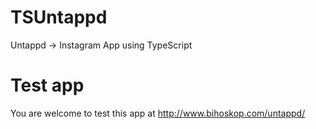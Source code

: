 # TSUntappd
Untappd -> Instagram App using TypeScript

# Test app

You are welcome to test this app at http://www.bihoskop.com/untappd/